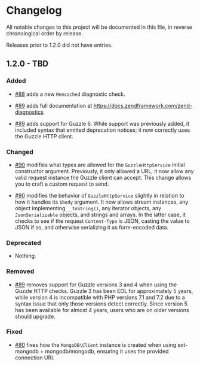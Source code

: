 # Changelog

All notable changes to this project will be documented in this file, in reverse chronological order by release.

Releases prior to 1.2.0 did not have entries.

## 1.2.0 - TBD

### Added

- [#88](https://github.com/zendframework/zenddiagnostics/pull/88) adds a new `Memcached` diagnostic check.

- [#89](https://github.com/zendframework/zenddiagnostics/pull/89) adds full documentation at https://docs.zendframework.com/zend-diagnostics

- [#89](https://github.com/zendframework/zenddiagnostics/pull/89) adds support for Guzzle 6. While support was previously
  added, it included syntax that emitted deprecation notices; it now
  correctly uses the Guzzle HTTP client.

### Changed

- [#90](https://github.com/zendframework/zenddiagnostics/pull/90) modifies what types are allowed for the `GuzzleHttpService` initial constructor
  argument. Previously, it only allowed a URL; it now allow any valid request instance the Guzzle client
  can accept. This change allows you to craft a custom request to send.

- [#90](https://github.com/zendframework/zenddiagnostics/pull/90) modifies the behavior of `GuzzleHttpService` slightly in relation to how
  it handles its `$body` argument. It now allows stream instances, any object implementing `__toString()`,
  any iterator objects, any `JsonSerializable` objects, and strings and arrays. In the latter case, it
  checks to see if the request `Content-Type` is JSON, casting the value to JSON if so, and otherwise
  serializing it as form-encoded data.

### Deprecated

- Nothing.

### Removed

- [#89](https://github.com/zendframework/zenddiagnostics/pull/89) removes support for Guzzle versions 3 and 4 when using the
  Guzzle HTTP checks. Guzzle 3 has been EOL for approximately 5 years, while version
  4 is incompatible with PHP versions 7.1 and 7.2 due to a syntax issue that only
  those versions detect correctly. Since version 5 has been available for almost 4
  years, users who are on older versions should upgrade.

### Fixed

- [#80](https://github.com/zendframework/zenddiagnostics/pull/80) fixes how the `MongoDB\Client` instance is created when using ext-mongodb + mongodb/mongodb,
  ensuring it uses the provided connection URI.
